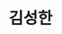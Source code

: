 ---
layout: page
title: 김성한
description: MS Student
img: /assets/img/김성한.jpg
importance: 12
category: 2025
redirect: https://www.linkedin.com/in/seonghan-kim-40b657372/?utm_source=share&utm_campaign=share_via&utm_content=profile&utm_medium=ios_app
---